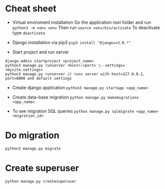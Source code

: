 # Cheat sheet

+ Virtual enviroment installation
 Go the application root folder and run `python3 -m venv venv`
 Then run `source venv/bin/activate`
 To deactivate type `deactivate`

+ Django installation via pip3
`pip3 install "Django==3.0.*"`

+ Start project and run server
```
django-admin startproject <project_name>
python3 manage.py runserver <host>:<port> \--settings=<mysite.settings>
python3 manage.py runserver // runs server with host=127.0.0.1, 
port=8000 and default settings
```

+ Create django application
`python3 manage.py startapp <app_name>`

+ Create data-base migration
`python manage.py makemigrations <app_name>`

+ To see migration SQL queries
`python manage.py sqlmigrate <app_name> <migration_id>`

# Do migration
`python3 manage.py migrate`

# Create superuser
`python manage.py createsuperuser`
